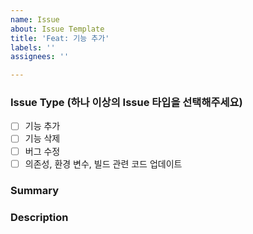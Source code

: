 ```yaml
---
name: Issue
about: Issue Template
title: 'Feat: 기능 추가'
labels: ''
assignees: ''

---
```


### Issue Type (하나 이상의 Issue 타입을 선택해주세요)
- [ ] 기능 추가
- [ ] 기능 삭제
- [ ] 버그 수정
- [ ] 의존성, 환경 변수, 빌드 관련 코드 업데이트

### Summary

### Description
